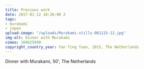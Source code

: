```yaml
---
title: Previous work
date: 2017-01-12 10:26:00 Z
tags:
- murakami
- japan
upload-image: "/uploads/Murakami-stills-061115-12.jpg"
img-alt: Dinner with Murakami
vimeo: 166625940
copyright_country_year: Yan Ting Yuen, 2015, The Netherlands
---
```


Dinner with Murakami, 50', The Netherlands